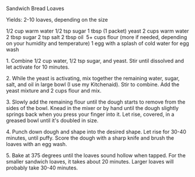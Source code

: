 
Sandwich Bread Loaves

Yields: 2-10 loaves, depending on the size 

1/2 cup warm water
1/2 tsp sugar
1 tbsp (1 packet) yeast
2 cups warm water
2 tbsp sugar
2 tsp salt
2 tbsp oil 
5+ cups flour (more if needed, depending on your humidity and temperature)
1 egg with a splash of cold water for egg wash


1\. Combine 1/2 cup water, 1/2 tsp sugar, and yeast. Stir until dissolved and let activate for 10 minutes. 

2\. While the yeast is activating, mix together the remaining water, sugar, salt, and oil in large bowl (I use my Kitchenaid). Stir to combine. Add the yeast mixture and 2 cups flour and mix. 

3\. Slowly add the remaining flour until the dough starts to remove from the sides of the bowl. Knead in the mixer or by hand until the dough slightly springs back when you press your finger into it. Let rise, covered, in a greased bowl until it's doubled in size. 

4\. Punch down dough and shape into the desired shape. Let rise for 30-40 minutes, until puffy. Score the dough with a sharp knife and brush the loaves with an egg wash. 

5\. Bake at 375 degrees until the loaves sound hollow when tapped. For the smaller sandwich loaves, it takes about 20 minutes. Larger loaves will probably take 30-40 minutes. 
